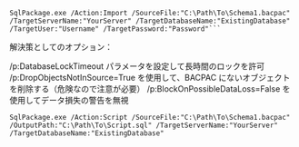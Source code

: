 ```
SqlPackage.exe /Action:Import /SourceFile:"C:\Path\To\Schema1.bacpac" /TargetServerName:"YourServer" /TargetDatabaseName:"ExistingDatabase" /TargetUser:"Username" /TargetPassword:"Password"```
```
解決策としてのオプション：

/p:DatabaseLockTimeout パラメータを設定して長時間のロックを許可
/p:DropObjectsNotInSource=True を使用して、BACPAC にないオブジェクトを削除する（危険なので注意が必要）
/p:BlockOnPossibleDataLoss=False を使用してデータ損失の警告を無視

```
SqlPackage.exe /Action:Script /SourceFile:"C:\Path\To\Schema1.bacpac" /OutputPath:"C:\Path\To\Script.sql" /TargetServerName:"YourServer" /TargetDatabaseName:"ExistingDatabase"
```

